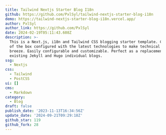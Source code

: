 ```yaml
---
title: Tailwind Nextjs Starter Blog I18n
github: https://github.com/PxlSyl/tailwind-nextjs-starter-blog-i18n
demo: https://tailwind-nextjs-starter-blog-i18n.vercel.app/
author: PxlSyl
author_link: https://github.com/PxlSyl
date: 2024-02-19T05:11:43.608Z
description: >-
  This is a Next.js, i18n and Tailwind CSS blogging starter template. Comes out
  of the box configured with the latest technologies to make technical writing a
  breeze. Easily configurable and customizable. Perfect as a replacement to
  existing Jekyll and Hugo individual blogs.
ssg:
  - Nextjs
css:
  - Tailwind
  - PostCSS
ui: []
cms:
  - Markdown
category:
  - Blog
draft: false
publish_date: '2023-11-13T16:34:56Z'
update_date: '2024-09-21T09:29:18Z'
github_star: 119
github_fork: 28
---
```

